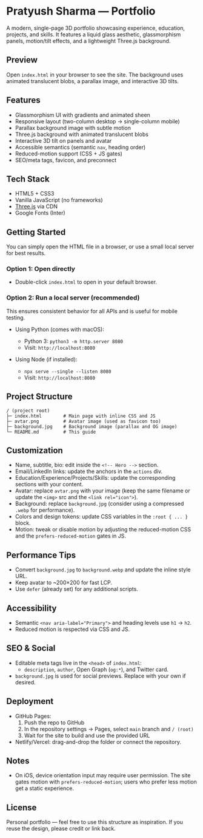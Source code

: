 # Pratyush Sharma — Portfolio

A modern, single-page 3D portfolio showcasing experience, education, projects, and skills. It features a liquid glass aesthetic, glassmorphism panels, motion/tilt effects, and a lightweight Three.js background.

## Preview
Open `index.html` in your browser to see the site. The background uses animated translucent blobs, a parallax image, and interactive 3D tilts.

## Features
- Glassmorphism UI with gradients and animated sheen
- Responsive layout (two-column desktop → single-column mobile)
- Parallax background image with subtle motion
- Three.js background with animated translucent blobs
- Interactive 3D tilt on panels and avatar
- Accessible semantics (semantic `nav`, heading order)
- Reduced-motion support (CSS + JS gates)
- SEO/meta tags, favicon, and preconnect

## Tech Stack
- HTML5 + CSS3
- Vanilla JavaScript (no frameworks)
- [Three.js](https://threejs.org/) via CDN
- Google Fonts (Inter)

## Getting Started
You can simply open the HTML file in a browser, or use a small local server for best results.

### Option 1: Open directly
- Double-click `index.html` to open in your default browser.

### Option 2: Run a local server (recommended)
This ensures consistent behavior for all APIs and is useful for mobile testing.

- Using Python (comes with macOS):
  - Python 3: `python3 -m http.server 8080`
  - Visit: `http://localhost:8080`

- Using Node (if installed):
  - `npx serve --single --listen 8080`
  - Visit: `http://localhost:8080`

## Project Structure
```
/ (project root)
├─ index.html        # Main page with inline CSS and JS
├─ avtar.png         # Avatar image (used as favicon too)
├─ background.jpg    # Background image (parallax and OG image)
└─ README.md         # This guide
```

## Customization
- Name, subtitle, bio: edit inside the `<!-- Hero -->` section.
- Email/LinkedIn links: update the anchors in the `actions` div.
- Education/Experience/Projects/Skills: update the corresponding sections with your content.
- Avatar: replace `avtar.png` with your image (keep the same filename or update the `<img>` src and the `<link rel="icon">`).
- Background: replace `background.jpg` (consider using a compressed `.webp` for performance).
- Colors and design tokens: update CSS variables in the `:root { ... }` block.
- Motion: tweak or disable motion by adjusting the reduced-motion CSS and the `prefers-reduced-motion` gates in JS.

## Performance Tips
- Convert `background.jpg` to `background.webp` and update the inline style URL.
- Keep avatar to ~200×200 for fast LCP.
- Use `defer` (already set) for any additional scripts.

## Accessibility
- Semantic `<nav aria-label="Primary">` and heading levels use `h1` → `h2`.
- Reduced motion is respected via CSS and JS.

## SEO & Social
- Editable meta tags live in the `<head>` of `index.html`:
  - `description`, `author`, Open Graph (`og:*`), and Twitter card.
- `background.jpg` is used for social previews. Replace with your own if desired.

## Deployment
- GitHub Pages:
  1. Push the repo to GitHub
  2. In the repository settings → Pages, select `main` branch and `/ (root)`
  3. Wait for the site to build and use the provided URL
- Netlify/Vercel: drag-and-drop the folder or connect the repository.

## Notes
- On iOS, device orientation input may require user permission. The site gates motion with `prefers-reduced-motion`; users who prefer less motion get a static experience.

## License
Personal portfolio — feel free to use this structure as inspiration. If you reuse the design, please credit or link back.
